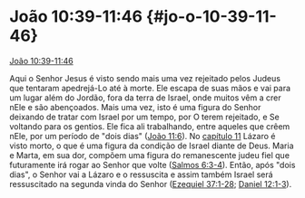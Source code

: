# João 10:39-11:46 {#jo-o-10-39-11-46}

[João 10:39-11:46](http://bibliaonline.com.br/acf/jo/10/39+)

Aqui o Senhor Jesus é visto sendo mais uma vez rejeitado pelos Judeus que tentaram apedrejá-Lo até à morte. Ele escapa de suas mãos e vai para um lugar além do Jordão, fora da terra de Israel, onde muitos vêm a crer nEle e são abençoados. Mais uma vez, isto é uma figura do Senhor deixando de tratar com Israel por um tempo, por O terem rejeitado, e Se voltando para os gentios. Ele fica ali trabalhando, entre aqueles que crêem nEle, por um período de &quot;dois dias&quot; ([João 11:6](http://bibliaonline.com.br/acf/jo/11/6)). No [capítulo 11](http://bibliaonline.com.br/acf/jo/11) Lázaro é visto morto, o que é uma figura da condição de Israel diante de Deus. Maria e Marta, em sua dor, compõem uma figura do remanescente judeu fiel que futuramente irá rogar ao Senhor que volte ([Salmos 6:3-4](http://bibliaonline.com.br/acf/sl/6/3-4)). Então, após &quot;dois dias&quot;, o Senhor vai a Lázaro e o ressuscita e assim também Israel será ressuscitado na segunda vinda do Senhor ([Ezequiel 37:1-28](http://bibliaonline.com.br/acf/ez/37/1-28); [Daniel 12:1-3](http://bibliaonline.com.br/acf/dn/12/1-3)).
